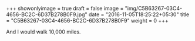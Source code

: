 +++
showonlyimage = true
draft = false
image = "img/C5B63267-03C4-4656-BC2C-6D37B278B0F9.jpg"
date = "2016-11-05T18:25:22+05:30"
title = "C5B63267-03C4-4656-BC2C-6D37B278B0F9"
weight = 0
+++

And I would walk 10,000 miles.


